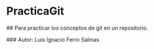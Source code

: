 # PracticaGit
## Para practicar los conceptos de git en un repositorio.

### Autor: Luis Ignacio Ferro Salinas
